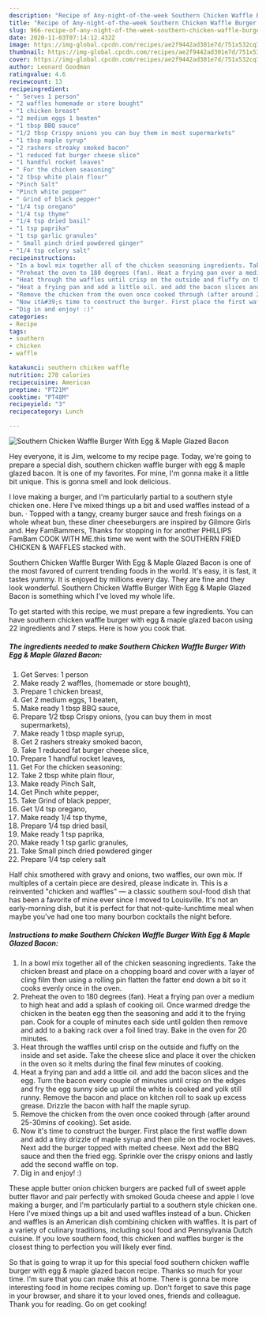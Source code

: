 ```yaml
---
description: "Recipe of Any-night-of-the-week Southern Chicken Waffle Burger With Egg &amp;amp; Maple Glazed Bacon"
title: "Recipe of Any-night-of-the-week Southern Chicken Waffle Burger With Egg &amp;amp; Maple Glazed Bacon"
slug: 966-recipe-of-any-night-of-the-week-southern-chicken-waffle-burger-with-egg-and-amp-maple-glazed-bacon
date: 2020-11-03T07:14:12.432Z
image: https://img-global.cpcdn.com/recipes/ae2f9442ad301e7d/751x532cq70/southern-chicken-waffle-burger-with-egg-maple-glazed-bacon-recipe-main-photo.jpg
thumbnail: https://img-global.cpcdn.com/recipes/ae2f9442ad301e7d/751x532cq70/southern-chicken-waffle-burger-with-egg-maple-glazed-bacon-recipe-main-photo.jpg
cover: https://img-global.cpcdn.com/recipes/ae2f9442ad301e7d/751x532cq70/southern-chicken-waffle-burger-with-egg-maple-glazed-bacon-recipe-main-photo.jpg
author: Leonard Goodman
ratingvalue: 4.6
reviewcount: 13
recipeingredient:
- " Serves 1 person"
- "2 waffles homemade or store bought"
- "1 chicken breast"
- "2 medium eggs 1 beaten"
- "1 tbsp BBQ sauce"
- "1/2 tbsp Crispy onions you can buy them in most supermarkets"
- "1 tbsp maple syrup"
- "2 rashers streaky smoked bacon"
- "1 reduced fat burger cheese slice"
- "1 handful rocket leaves"
- " For the chicken seasoning"
- "2 tbsp white plain flour"
- "Pinch Salt"
- "Pinch white pepper"
- " Grind of black pepper"
- "1/4 tsp oregano"
- "1/4 tsp thyme"
- "1/4 tsp dried basil"
- "1 tsp paprika"
- "1 tsp garlic granules"
- " Small pinch dried powdered ginger"
- "1/4 tsp celery salt"
recipeinstructions:
- "In a bowl mix together all of the chicken seasoning ingredients. Take the chicken breast and place on a chopping board and cover with a layer of cling film then using a rolling pin flatten the fatter end down a bit so it cooks evenly once in the oven."
- "Preheat the oven to 180 degrees (fan). Heat a frying pan over a medium to high heat and add a splash of cooking oil. Once warmed dredge the chicken in the beaten egg then the seasoning and add it to the frying pan. Cook for a couple of minutes each side until golden then remove and add to a baking rack over a foil lined tray. Bake in the oven for 20 minutes."
- "Heat through the waffles until crisp on the outside and fluffy on the inside and set aside. Take the cheese slice and place it over the chicken in the oven so it melts during the final few minutes of cooking."
- "Heat a frying pan and add a little oil. and add the bacon slices and the egg. Turn the bacon every couple of minutes until crisp on the edges and fry the egg sunny side up until the white is cooked and yolk still runny. Remove the bacon and place on kitchen roll to soak up excess grease. Drizzle the bacon with half the maple syrup."
- "Remove the chicken from the oven once cooked through (after around 25-30mins of cooking). Set aside."
- "Now it&#39;s time to construct the burger. First place the first waffle down and add a tiny drizzle of maple syrup and then pile on the rocket leaves. Next add the burger topped with melted cheese. Next add the BBQ sauce and then the fried egg. Sprinkle over the crispy onions and lastly add the second waffle on top."
- "Dig in and enjoy! :)"
categories:
- Recipe
tags:
- southern
- chicken
- waffle

katakunci: southern chicken waffle 
nutrition: 278 calories
recipecuisine: American
preptime: "PT21M"
cooktime: "PT48M"
recipeyield: "3"
recipecategory: Lunch

---
```



![Southern Chicken Waffle Burger With Egg &amp; Maple Glazed Bacon](https://img-global.cpcdn.com/recipes/ae2f9442ad301e7d/751x532cq70/southern-chicken-waffle-burger-with-egg-maple-glazed-bacon-recipe-main-photo.jpg)

Hey everyone, it is Jim, welcome to my recipe page. Today, we're going to prepare a special dish, southern chicken waffle burger with egg &amp; maple glazed bacon. It is one of my favorites. For mine, I'm gonna make it a little bit unique. This is gonna smell and look delicious.

I love making a burger, and I&#39;m particularly partial to a southern style chicken one. Here I&#39;ve mixed things up a bit and used waffles instead of a bun. · Topped with a tangy, creamy burger sauce and fresh fixings on a whole wheat bun, these diner cheeseburgers are inspired by Gilmore Girls and. Hey FamBammers, Thanks for stopping in for another PHILLIPS FamBam COOK WITH ME.this time we went with the SOUTHERN FRIED CHICKEN &amp; WAFFLES stacked with.

Southern Chicken Waffle Burger With Egg &amp; Maple Glazed Bacon is one of the most favored of current trending foods in the world. It's easy, it is fast, it tastes yummy. It is enjoyed by millions every day. They are fine and they look wonderful. Southern Chicken Waffle Burger With Egg &amp; Maple Glazed Bacon is something which I've loved my whole life.


To get started with this recipe, we must prepare a few ingredients. You can have southern chicken waffle burger with egg &amp; maple glazed bacon using 22 ingredients and 7 steps. Here is how you cook that.

<!--inarticleads1-->

##### The ingredients needed to make Southern Chicken Waffle Burger With Egg &amp; Maple Glazed Bacon:

1. Get  Serves: 1 person
1. Make ready 2 waffles, (homemade or store bought),
1. Prepare 1 chicken breast,
1. Get 2 medium eggs, 1 beaten,
1. Make ready 1 tbsp BBQ sauce,
1. Prepare 1/2 tbsp Crispy onions, (you can buy them in most supermarkets),
1. Make ready 1 tbsp maple syrup,
1. Get 2 rashers streaky smoked bacon,
1. Take 1 reduced fat burger cheese slice,
1. Prepare 1 handful rocket leaves,
1. Get  For the chicken seasoning:
1. Take 2 tbsp white plain flour,
1. Make ready Pinch Salt,
1. Get Pinch white pepper,
1. Take  Grind of black pepper,
1. Get 1/4 tsp oregano,
1. Make ready 1/4 tsp thyme,
1. Prepare 1/4 tsp dried basil,
1. Make ready 1 tsp paprika,
1. Make ready 1 tsp garlic granules,
1. Take  Small pinch dried powdered ginger
1. Prepare 1/4 tsp celery salt


Half chix smothered with gravy and onions, two waffles, our own mix. If multiples of a certain piece are desired, please indicate in. This is a reinvented &#34;chicken and waffles&#34; — a classic southern soul-food dish that has been a favorite of mine ever since I moved to Louisville. It&#39;s not an early-morning dish, but it is perfect for that not-quite-lunchtime meal when maybe you&#39;ve had one too many bourbon cocktails the night before. 

<!--inarticleads2-->

##### Instructions to make Southern Chicken Waffle Burger With Egg &amp; Maple Glazed Bacon:

1. In a bowl mix together all of the chicken seasoning ingredients. Take the chicken breast and place on a chopping board and cover with a layer of cling film then using a rolling pin flatten the fatter end down a bit so it cooks evenly once in the oven.
1. Preheat the oven to 180 degrees (fan). Heat a frying pan over a medium to high heat and add a splash of cooking oil. Once warmed dredge the chicken in the beaten egg then the seasoning and add it to the frying pan. Cook for a couple of minutes each side until golden then remove and add to a baking rack over a foil lined tray. Bake in the oven for 20 minutes.
1. Heat through the waffles until crisp on the outside and fluffy on the inside and set aside. Take the cheese slice and place it over the chicken in the oven so it melts during the final few minutes of cooking.
1. Heat a frying pan and add a little oil. and add the bacon slices and the egg. Turn the bacon every couple of minutes until crisp on the edges and fry the egg sunny side up until the white is cooked and yolk still runny. Remove the bacon and place on kitchen roll to soak up excess grease. Drizzle the bacon with half the maple syrup.
1. Remove the chicken from the oven once cooked through (after around 25-30mins of cooking). Set aside.
1. Now it&#39;s time to construct the burger. First place the first waffle down and add a tiny drizzle of maple syrup and then pile on the rocket leaves. Next add the burger topped with melted cheese. Next add the BBQ sauce and then the fried egg. Sprinkle over the crispy onions and lastly add the second waffle on top.
1. Dig in and enjoy! :)


These apple butter onion chicken burgers are packed full of sweet apple butter flavor and pair perfectly with smoked Gouda cheese and apple I love making a burger, and I&#39;m particularly partial to a southern style chicken one. Here I&#39;ve mixed things up a bit and used waffles instead of a bun. Chicken and waffles is an American dish combining chicken with waffles. It is part of a variety of culinary traditions, including soul food and Pennsylvania Dutch cuisine. If you love southern food, this chicken and waffles burger is the closest thing to perfection you will likely ever find. 

So that is going to wrap it up for this special food southern chicken waffle burger with egg &amp; maple glazed bacon recipe. Thanks so much for your time. I'm sure that you can make this at home. There is gonna be more interesting food in home recipes coming up. Don't forget to save this page in your browser, and share it to your loved ones, friends and colleague. Thank you for reading. Go on get cooking!

